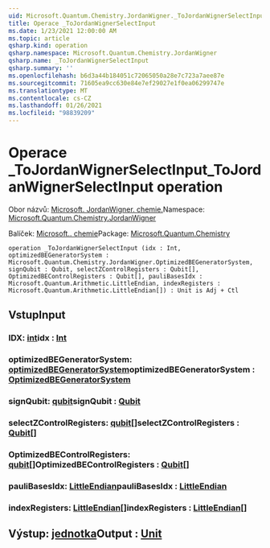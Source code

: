 ```yaml
---
uid: Microsoft.Quantum.Chemistry.JordanWigner._ToJordanWignerSelectInput
title: Operace _ToJordanWignerSelectInput
ms.date: 1/23/2021 12:00:00 AM
ms.topic: article
qsharp.kind: operation
qsharp.namespace: Microsoft.Quantum.Chemistry.JordanWigner
qsharp.name: _ToJordanWignerSelectInput
qsharp.summary: ''
ms.openlocfilehash: b6d3a44b184051c72065050a28e7c723a7aee87e
ms.sourcegitcommit: 71605ea9cc630e84e7ef29027e1f0ea06299747e
ms.translationtype: MT
ms.contentlocale: cs-CZ
ms.lasthandoff: 01/26/2021
ms.locfileid: "98839209"
---
```

# <a name="_tojordanwignerselectinput-operation"></a><span data-ttu-id="19389-102">Operace _ToJordanWignerSelectInput</span><span class="sxs-lookup"><span data-stu-id="19389-102">_ToJordanWignerSelectInput operation</span></span>

<span data-ttu-id="19389-103">Obor názvů: [Microsoft. JordanWigner. chemie.](xref:Microsoft.Quantum.Chemistry.JordanWigner)</span><span class="sxs-lookup"><span data-stu-id="19389-103">Namespace: [Microsoft.Quantum.Chemistry.JordanWigner](xref:Microsoft.Quantum.Chemistry.JordanWigner)</span></span>

<span data-ttu-id="19389-104">Balíček: [Microsoft.. chemie](https://nuget.org/packages/Microsoft.Quantum.Chemistry)</span><span class="sxs-lookup"><span data-stu-id="19389-104">Package: [Microsoft.Quantum.Chemistry](https://nuget.org/packages/Microsoft.Quantum.Chemistry)</span></span>




```qsharp
operation _ToJordanWignerSelectInput (idx : Int, optimizedBEGeneratorSystem : Microsoft.Quantum.Chemistry.JordanWigner.OptimizedBEGeneratorSystem, signQubit : Qubit, selectZControlRegisters : Qubit[], OptimizedBEControlRegisters : Qubit[], pauliBasesIdx : Microsoft.Quantum.Arithmetic.LittleEndian, indexRegisters : Microsoft.Quantum.Arithmetic.LittleEndian[]) : Unit is Adj + Ctl
```


## <a name="input"></a><span data-ttu-id="19389-105">Vstup</span><span class="sxs-lookup"><span data-stu-id="19389-105">Input</span></span>

### <a name="idx--int"></a><span data-ttu-id="19389-106">IDX: [int](xref:microsoft.quantum.lang-ref.int)</span><span class="sxs-lookup"><span data-stu-id="19389-106">idx : [Int](xref:microsoft.quantum.lang-ref.int)</span></span>




### <a name="optimizedbegeneratorsystem--optimizedbegeneratorsystem"></a><span data-ttu-id="19389-107">optimizedBEGeneratorSystem: [optimizedBEGeneratorSystem](xref:Microsoft.Quantum.Chemistry.JordanWigner.OptimizedBEGeneratorSystem)</span><span class="sxs-lookup"><span data-stu-id="19389-107">optimizedBEGeneratorSystem : [OptimizedBEGeneratorSystem](xref:Microsoft.Quantum.Chemistry.JordanWigner.OptimizedBEGeneratorSystem)</span></span>




### <a name="signqubit--qubit"></a><span data-ttu-id="19389-108">signQubit: [qubit](xref:microsoft.quantum.lang-ref.qubit)</span><span class="sxs-lookup"><span data-stu-id="19389-108">signQubit : [Qubit](xref:microsoft.quantum.lang-ref.qubit)</span></span>




### <a name="selectzcontrolregisters--qubit"></a><span data-ttu-id="19389-109">selectZControlRegisters: [qubit](xref:microsoft.quantum.lang-ref.qubit)[]</span><span class="sxs-lookup"><span data-stu-id="19389-109">selectZControlRegisters : [Qubit](xref:microsoft.quantum.lang-ref.qubit)[]</span></span>




### <a name="optimizedbecontrolregisters--qubit"></a><span data-ttu-id="19389-110">OptimizedBEControlRegisters: [qubit](xref:microsoft.quantum.lang-ref.qubit)[]</span><span class="sxs-lookup"><span data-stu-id="19389-110">OptimizedBEControlRegisters : [Qubit](xref:microsoft.quantum.lang-ref.qubit)[]</span></span>




### <a name="paulibasesidx--littleendian"></a><span data-ttu-id="19389-111">pauliBasesIdx: [LittleEndian](xref:Microsoft.Quantum.Arithmetic.LittleEndian)</span><span class="sxs-lookup"><span data-stu-id="19389-111">pauliBasesIdx : [LittleEndian](xref:Microsoft.Quantum.Arithmetic.LittleEndian)</span></span>




### <a name="indexregisters--littleendian"></a><span data-ttu-id="19389-112">indexRegisters: [LittleEndian](xref:Microsoft.Quantum.Arithmetic.LittleEndian)[]</span><span class="sxs-lookup"><span data-stu-id="19389-112">indexRegisters : [LittleEndian](xref:Microsoft.Quantum.Arithmetic.LittleEndian)[]</span></span>





## <a name="output--unit"></a><span data-ttu-id="19389-113">Výstup: [jednotka](xref:microsoft.quantum.lang-ref.unit)</span><span class="sxs-lookup"><span data-stu-id="19389-113">Output : [Unit](xref:microsoft.quantum.lang-ref.unit)</span></span>

